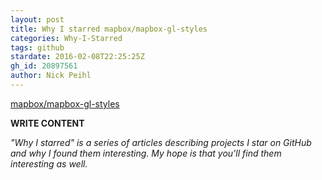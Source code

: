 ```yaml
---
layout: post
title: Why I starred mapbox/mapbox-gl-styles
categories: Why-I-Starred
tags: github
stardate: 2016-02-08T22:25:25Z
gh_id: 20897561
author: Nick Peihl
---
```


[mapbox/mapbox-gl-styles](https://github.com/mapbox/mapbox-gl-styles)

**WRITE CONTENT**

*"Why I starred" is a series of articles describing projects I star on GitHub and why I found them interesting. My hope is that you'll find them interesting as well.*

